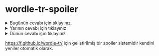 # wordle-tr-spoiler

<details>
  <summary>Bugünün cevabı için tıklayınız.</summary>
  <br>
    <b> isevi </b>
</details>

<details>
  <summary>Yarının cevabı için tıklayınız</summary>
  <br>
   <b> müjde </b>
</details>

<details>
  <summary>Dünün cevabı için tıklayınız </summary>
  <br>
  <b> geniz </b>
</details>

https://f.github.io/wordle-tr/ için geliştirilmiş bir spoiler sistemidir kendini yeniler otomatik olarak.

